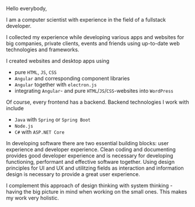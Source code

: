 Hello everybody,

I am a computer scientist 
with experience in the field of a fullstack developer.

I collected my experience while developing various apps and websites
for big companies, private clients, events and friends
using up-to-date web technologies and frameworks.

I created websites and desktop apps using
- pure `HTML`, `JS`, `CSS`
- `Angular` and corresponding component libraries
- `Angular` together with `electron.js`
- integrating `Angular`- and pure `HTML`/`JS`/`CSS`-websites into `WordPress`

Of course, every frontend has a backend.
Backend technologies I work with include
- `Java` with `Spring` or `Spring Boot`
- `Node.js`
- `C#` with `ASP.NET Core`

In developing software there are two essential building blocks: 
user experience and developer experience. 
Clean coding and documenting provides good developer experience and is necessary for developing functioning, performant and effective software together. 
Using design principles for UI and UX and utilitzing fields as interaction and information design is necessary to provide a great user experience.

I complement this approach of design thinking with system thinking - 
having the big picture in mind when working on the small ones.
This makes my work very holistic.